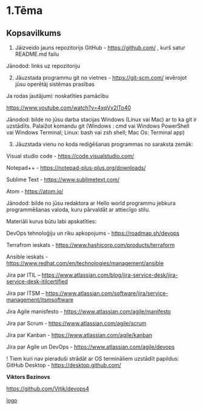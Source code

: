 # 1.Tēma
## Kopsavilkums
1. Jāizveido jauns repozitorijs GitHub - https://github.com/ , kurš satur README.md
failu

Jānodod: links uz repozitoriju

2. Jāuzstada programmu git no vietnes - https://git-scm.com/ ievērojot jūsu
operētāj sistēmas prasības

Ja rodas jautājumi: noskatīties pamācību

https://www.youtube.com/watch?v=4xqVv2lTo40

Jānodod: bilde no jūsu darba stacijas Windows (Linux vai Mac) ar to ka git ir uzstādīts.
Palaižot komandu git (Windows : cmd vai Windows PowerShell vai Windows Terminal;
Linux: bash vai zsh shell; Mac Os: Terminal app)

3. Jāuzstada vienu no koda rediģēšanas programmas no saraksta zemāk:

Visual studio code - https://code.visualstudio.com/

Notepad++ - https://notepad-plus-plus.org/downloads/

Sublime Text - https://www.sublimetext.com/

Atom - https://atom.io/

Jānodod: bilde no jūsu redaktora ar Hello world programmu jebkura programmēšanas
valoda, kuru pārvaldāt ar attiecīgo stilu.
 
Materiāli kurus būtu labi apskatīties:

DevOps tehnoloģiju un riku apkopojums - https://roadmap.sh/devops

Terrafrom ieskats - https://www.hashicorp.com/products/terraform

Ansible ieskats - https://www.redhat.com/en/technologies/management/ansible

Jira par ITIL – https://www.atlassian.com/blog/jira-service-desk/jira-service-desk-itilcertified

Jira par ITSM – https://www.atlassian.com/software/jira/service-management/itsmsoftware
 
Jira Agile manisfesto - https://www.atlassian.com/agile/manifesto

Jira par Scrum - https://www.atlassian.com/agile/scrum

Jira par Kanban - https://www.atlassian.com/agile/kanban

Jira par Agile un DevOps - https://www.atlassian.com/agile/devops


! Tiem kuri nav pieraduši strādāt ar OS termināliem uzstādīt papildus:
GitHub Desktop - https://desktop.github.com/

**Viktors Bazinovs**

https://github.com/Vitjk/devops4

[logo](https://github.com/Vitjk/devops4/blob/main/module_1/github_logo.png?raw=true)